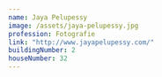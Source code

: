 ```yaml
---
name: Jaya Pelupessy
image: /assets/jaya-pelupessy.jpg
profession: Fotografie
link: "http://www.jayapelupessy.com/"
buildingNumber: 2
houseNumber: 32
---
```

